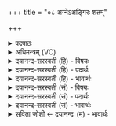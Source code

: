 +++
title = "०८ अग्नेऽअङ्गिरः शतम्"

+++
<details><summary>पदपाठः</summary>

अग्ने॑। अ॒ङ्गि॒रः॒। श॒तम्। ते॒। स॒न्तु॒। आ॒वृत॒ इत्या॒ऽवृ॑तः। स॒हस्र॑म्। ते॒। उ॒पा॒वृत॒ इत्यु॑पऽआ॒वृतः॑। अध॑। पोष॑स्य। पोषे॑ण। पुनः॑। नः॒। न॒ष्टम्। आ। कृ॒धि॒। पुनः॑। नः॒। र॒यिम्। आ। कृ॒धि॒। ८।
</details>

<details><summary>अधिमन्त्रम् (VC)</summary>

- अग्निर्देवता
- वत्सप्रीर्ऋषिः
- आर्षी त्रिष्टुप्
- धैवतः
</details>

<details><summary>दयानन्द-सरस्वती (हि) - विषयः</summary>

फिर विद्याभ्यास करना चाहिये, यह विषय अगले मन्त्र में कहा है ॥
</details>

<details><summary>दयानन्द-सरस्वती (हि) - पदार्थः</summary>

पदार्थान्वयभाषाः -  हे (अग्ने) पदार्थविद्या के जाननेहारे (अङ्गिरः) विद्या के रसिक विद्वन् पुरुष ! जिस पुरुषार्थी (ते) आपकी अग्नि के समान (शतम्) सैकड़ों (आवृतः) आवृत्तिरूप क्रिया और (सहस्रम्) हजारह (ते) आपके (उपावृतः) आवृत्तिरूप सुखों के भोग (सन्तु) होवें, (अध) इसके पश्चात् आप इनसे (पोषस्य) पोषक मनुष्य की (पोषेण) रक्षा से (नष्टम्) परोक्ष भी विज्ञान को (नः) हमारे लिये (पुनः) फिर भी (आकृधि) अच्छे प्रकार कीजिये तथा बिगड़ी हुई (रयिम्) प्रशंसित शोभा को (पुनः) फिर भी (नः) हमारे अर्थ (आकृधि) अच्छे प्रकार कीजिये ॥८ ॥
</details>

<details><summary>दयानन्द-सरस्वती (हि) - भावार्थः</summary>

भावार्थभाषाः -  मनुष्यों को योग्य है कि विद्याओं में सैकड़ों आवृत्ति और शिल्प विद्याओं में हजारह प्रकार की प्रवृत्ति और प्रसिद्ध अप्रसिद्ध विद्याओं का प्रकाश करके सब प्राणियों के लिये लक्ष्मी और सुख उत्पन्न करें ॥८ ॥
</details>

<details><summary>दयानन्द-सरस्वती (सं) - विषयः</summary>

पुनर्विद्याभ्यासमाह ॥
</details>

<details><summary>दयानन्द-सरस्वती (सं) - पदार्थः</summary>

पदार्थान्वयभाषाः -  हे अग्नेऽङ्गिरो विद्वन् ! यस्य पुरुषार्थिनस्ते तवाऽग्नेरिव शतमावृतः सहस्रं ते तवोपावृतः सन्तु, अध त्वमेतैः पोषस्य पोषेण नष्टमपि नः पुनराकृधि नो रयिं पुनराकृधि ॥८ ॥
</details>

<details><summary>दयानन्द-सरस्वती (सं) - भावार्थः</summary>

भावार्थभाषाः -  मनुष्यैर्विद्यासु शतश आवृत्तीः कृत्वा शिल्पविद्यासु सहस्रमुपावृत्तीश्च गुप्तागुप्ता विद्याः प्रकाश्य सर्वेषां श्रीसुखं जननीयम् ॥८ ॥
</details>

<details><summary>सविता जोशी ← दयानन्दः (म) - भावार्थः</summary>

भावार्थभाषाः -  माणसांनी विद्या प्राप्त करताना अनेक वेळा आवृत्ती करावी व शिल्पविद्या शिकताना विविध प्रकारे तत्परता दाखवून विद्या प्रकट करून सर्वांसाठी ऐश्वर्य व सुख प्राप्त करावे.
</details>